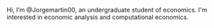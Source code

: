 Hi, I’m @Jorgemartin00, an undergraduate student of economics. I'm interested in economic analysis and computational economics. 



<!---
Jorgemartin00/Jorgemartin00 is a ✨ special ✨ repository because its `README.md` (this file) appears on your GitHub profile.
You can click the Preview link to take a look at your changes.
--->
